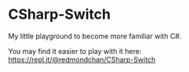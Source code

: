 # CSharp-Switch
My little playground to become more familiar with C#. 

You may find it easier to play with it here: https://repl.it/@redmondchan/CSharp-Switch
